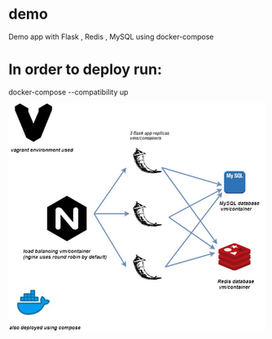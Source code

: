 # demo
Demo app with Flask , Redis , MySQL using docker-compose

# In order to deploy run:
docker-compose --compatibility up

![Alt text](./architecture_diagram.jpg?raw=true "Architecture diagram")
